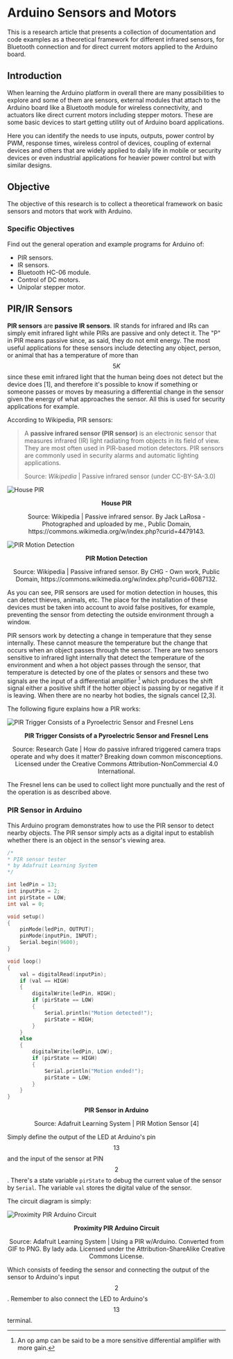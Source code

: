 <!-- Copyright (c) 2022 Tobias Briones. All rights reserved. -->
<!-- SPDX-License-Identifier: CC-BY-SA-4.0 -->
<!-- This file is part of https://github.com/tobiasbriones/cp-unah-is911-microprocessors -->

# Arduino Sensors and Motors

This is a research article that presents a collection of documentation and code
examples as a theoretical framework for different infrared sensors, for
Bluetooth connection and for direct current motors applied to the Arduino board.

## Introduction

When learning the Arduino platform in overall there are many possibilities to
explore and some of them are sensors, external modules that attach to the
Arduino board like a Bluetooth module for wireless connectivity, and actuators
like direct current motors including stepper motors. These are some basic
devices to start getting utility out of Arduino board applications.

Here you can identify the needs to use inputs, outputs, power control by PWM,
response times, wireless control of devices, coupling of external devices and
others that are widely applied to daily life in mobile or security devices or
even industrial applications for heavier power control but with similar designs.

## Objective

The objective of this research is to collect a theoretical framework on basic
sensors and motors that work with Arduino.

### Specific Objectives

Find out the general operation and example programs for Arduino of:

- PIR sensors.
- IR sensors.
- Bluetooth HC-06 module.
- Control of DC motors.
- Unipolar stepper motor.

## PIR/IR Sensors

**PIR sensors** are **passive IR sensors**. IR stands for infrared and IRs can
simply emit infrared light while PIRs are passive and only detect it.
The "P" in PIR means passive since, as said, they do not emit energy. The
most useful applications for these sensors include detecting any object,
person, or animal that has a temperature of more than $$5K$$ since these emit
infrared light that the human being does not detect but the device does [1],
and therefore it's possible to know if something or someone passes or moves
by measuring a differential change in the sensor given the energy of what
approaches the sensor. All this is used for security applications for example.

According to Wikipedia, PIR sensors:

> A **passive infrared sensor (PIR sensor)** is an electronic sensor that
> measures infrared (IR) light radiating from objects in its field of view. They
> are most often used in PIR-based motion detectors. PIR sensors are commonly
> used in security alarms and automatic lighting applications.
>
> Source: *Wikipedia* \| Passive infrared sensor (under CC-BY-SA-3.0)

![House PIR](images/house-pir.jpg)

<figcaption>
<p align="center"><strong>House PIR</strong></p>
<p align="center">Source: Wikipedia | Passive infrared sensor. By Jack LaRosa -
Photographed and uploaded by me., Public Domain,
https://commons.wikimedia.org/w/index.php?curid=4479143.</p>
</figcaption>

![PIR Motion Detection](images/pir-motion-detection.jpg)

<figcaption>
<p align="center"><strong>PIR Motion Detection</strong></p>
<p align="center">Source: Wikipedia | Passive infrared sensor. By CHG - Own work, Public
Domain, https://commons.wikimedia.org/w/index.php?curid=6087132.</p>
</figcaption>

As you can see, PIR sensors are used for motion detection in houses, this can
detect thieves, animals, etc. The place for the installation of these devices
must be taken into account to avoid false positives, for example, preventing the
sensor from detecting the outside environment through a window.

PIR sensors work by detecting a change in temperature that they sense
internally. These cannot measure the temperature but the change that occurs when
an object passes through the sensor. There are two sensors sensitive to infrared
light internally that detect the temperature of the environment and when a hot
object passes through the sensor, that temperature is detected by one of the
plates or sensors and these two signals are the input of a differential
amplifier [^1] which produces the shift signal either a positive shift if the
hotter object is passing by or negative if it is leaving. When there are no 
nearby hot bodies, the signals cancel [2,3].

[^1]: An op amp can be said to be a more sensitive differential amplifier with
    more gain.

The following figure explains how a PIR works:

![PIR Trigger Consists of a Pyroelectric Sensor and Fresnel Lens](images/pir-trigger-consists-of-a-pyroelectric-sensor-and-fresnel-lens.png)

<figcaption>
<p align="center"><strong>PIR Trigger Consists of a Pyroelectric Sensor and Fresnel Lens</strong></p>
<p align="center">Source: Research Gate | How do passive infrared triggered camera traps
operate and why does it matter? Breaking down common misconceptions.
Licensed under the Creative Commons Attribution-NonCommercial 4.0
International.</p>
</figcaption>

The Fresnel lens can be used to collect light more punctually and the rest of
the operation is as described above.

### PIR Sensor in Arduino

This Arduino program demonstrates how to use the PIR sensor to detect nearby
objects. The PIR sensor simply acts as a digital input to establish whether
there is an object in the sensor's viewing area.

```c
/*
* PIR sensor tester
* by Adafruit Learning System
*/

int ledPin = 13;
int inputPin = 2;
int pirState = LOW;
int val = 0;

void setup()
{
    pinMode(ledPin, OUTPUT);
    pinMode(inputPin, INPUT);
    Serial.begin(9600);
}

void loop()
{
    val = digitalRead(inputPin);
    if (val == HIGH)
    {
        digitalWrite(ledPin, HIGH);
        if (pirState == LOW)
        {
            Serial.println("Motion detected!");
            pirState = HIGH;
        }
    }
    else
    {
        digitalWrite(ledPin, LOW);
        if (pirState == HIGH)
        {
            Serial.println("Motion ended!");
            pirState = LOW;
        }
    }
}
```

<figcaption>
<p align="center"><strong>PIR Sensor in Arduino</strong></p>
<p align="center">Source: <it>Adafruit Learning System</it> | PIR
Motion Sensor [4]</p>
</figcaption>

Simply define the output of the LED at Arduino's pin $$13$$ and the 
input of the sensor at PIN $$2$$. There's a state variable `pirState` to 
debug the current value of the sensor by `Serial`. The variable `val` stores
the digital value of the sensor.

The circuit diagram is simply:

![Proximity PIR Arduino Circuit](images/proximity-pir-arduino-circuit.png)

<figcaption>
<p align="center"><strong>Proximity PIR Arduino Circuit</strong></p>
<p align="center">Source: <it>Adafruit Learning System</it> | Using a PIR w/Arduino. 
Converted from GIF to PNG. By lady ada. Licensed under the 
Attribution-ShareAlike Creative Commons License.
</p>
</figcaption>

Which consists of feeding the sensor and connecting the output of the sensor to
Arduino's input $$2$$. Remember to also connect the LED to Arduino's $$13$$
terminal.
